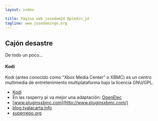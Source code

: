 ```yaml
---
layout: index

title: Página web josedom24 @pledin_jd
tagline: www.josedomingo.org
---
```


## Cajón desastre

De todo un poco...

#### Kodi

Kodi (antes conocido como "Xbox Media Center" o XBMC) es un centro multimedia de entretenimiento multiplataforma bajo la licencia GNU/GPL.

* [Kodi](http://kodi.tv/)
* En las rasperry pi va mejor una adaptación: [OpenElec](http://openelec.tv/)
* [www.pluginsxbmc.com](http://www.pluginsxbmc.com/)
* [blog.tvalacarta.info](http://blog.tvalacarta.info/)
* [superrepo.org](https://superrepo.org/)